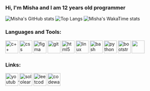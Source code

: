 ### Hi, I'm Misha and I am 12 years old programmer

![Misha's GitHub stats](https://github-readme-stats.vercel.app/api?username=CodeRyzen&theme=dark&show_icons=true)
![Top Langs](https://github-readme-stats.vercel.app/api/top-langs/?username=CodeRyzen&theme=dark&layout=compact)
![Misha's WakaTime stats](https://github-readme-stats.vercel.app/api/wakatime?username=CodeRyzen&theme=dark)


<h3 align="left">Languages and Tools:</h3>
<p align="left">
  <img src="https://cdn.jsdelivr.net/gh/devicons/devicon@latest/icons/cplusplus/cplusplus-original.svg" alt="c++" width="40" height="40" />
  <img src="https://cdn.jsdelivr.net/gh/devicons/devicon@latest/icons/css3/css3-original-wordmark.svg" alt="css" width="40" height="40" />        
  <img src="https://www.vectorlogo.zone/logos/figma/figma-icon.svg" alt="figma" width="40" height="40" />
  <img src="https://www.vectorlogo.zone/logos/git-scm/git-scm-icon.svg" alt="git" width="40" height="40" />
  <img src="https://cdn.jsdelivr.net/gh/devicons/devicon@latest/icons/html5/html5-original-wordmark.svg" alt="html5" width="40" height="40" />
  <img src="https://cdn.jsdelivr.net/gh/devicons/devicon@latest/icons/linux/linux-plain.svg" alt="linux" width="40" height="40" />         
  <img src="https://cdn.jsdelivr.net/gh/devicons/devicon@latest/icons/bash/bash-original.svg" alt="bash" width="40" height="40" />
  <img src="https://cdn.jsdelivr.net/gh/devicons/devicon@latest/icons/python/python-original-wordmark.svg" alt="python" width="40" height="40" />
  <img src="https://cdn.jsdelivr.net/gh/devicons/devicon@latest/icons/bootstrap/bootstrap-plain-wordmark.svg" alt="bootstrap" width="40" height="40" />   
  <img src="https://cdn.jsdelivr.net/gh/devicons/devicon@latest/icons/javascript/javascript-original.svg" width="40" height="40" />        
</p>

<!--<h3 align="left">Future Languages and Tools:</h3>
<p align="left">
  <img src="https://cdn.jsdelivr.net/gh/devicons/devicon@latest/icons/cplusplus/cplusplus-original.svg" alt="c++" width="40" height="40" />
  <img src="https://cdn.jsdelivr.net/gh/devicons/devicon@latest/icons/css3/css3-original-wordmark.svg" alt="css" width="40" height="40" />
  <img src="https://www.vectorlogo.zone/logos/figma/figma-icon.svg" alt="figma" width="40" height="40" />
  <img src="https://www.vectorlogo.zone/logos/git-scm/git-scm-icon.svg" alt="git" width="40" height="40" />
  <img src="https://cdn.jsdelivr.net/gh/devicons/devicon@latest/icons/linux/linux-plain.svg" alt="linux" width="40" height="40" /> 
  <img src="https://cdn.jsdelivr.net/gh/devicons/devicon@latest/icons/bash/bash-original.svg" width="40" height="40" />
  <img src="https://cdn.jsdelivr.net/gh/devicons/devicon@latest/icons/python/python-original-wordmark.svg" alt="python" width="40" height="40" />
  <img src="https://cdn.jsdelivr.net/gh/devicons/devicon@latest/icons/bootstrap/bootstrap-plain-wordmark.svg" width="40" height="40" />  
</p>-->


<h3 align="left"> Links: </h3>
<p align="left">
  <!-- <a href="your link" target="blank"><img align="center" src="https://cdn.jsdelivr.net/npm/simple-icons@3.0.1/icons/twitter.svg" alt="" height="30" width="40" /></a>
  <a href="your link" target="blank"><img align="center" src="https://cdn.jsdelivr.net/npm/simple-icons@3.0.1/icons/linkedin.svg" alt="" height="30" width="40" /></a>
  <a href="your link" target="blank"><img align="center" src="https://cdn.jsdelivr.net/npm/simple-icons@3.0.1/icons/instagram.svg" alt="" height="30" width="40" /></a> -->
  <a href="https://www.youtube.com/channel/UCUyjayOjkNaAYQXJJsPgZGA"><img align="center" src="https://cdn.jsdelivr.net/npm/simple-icons@3.0.1/icons/youtube.svg" alt="youtube" height="40" width="40">
  <a href="https://www.sololearn.com/en/profile/18878907"><img align="center" src="http://www.w3.org/2000/svg" alt="sololearn" height="40" width="40"></a>
  <a href="https://leetcode.com/CodeRyzen/"><img align="center" src="https://iconscout.com/free-icon/leetcode-3445700" alt="leetcode" height="40" width="40"></a>
  <a href="https://www.codewars.com/users/CodeRyzen"><img align="center" src="https://www.svgrepo.com/show/305890/codewars.svg" alt="codewars" height="40" width="40"></a>
</p>
